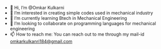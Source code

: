 - 👋 Hi, I’m @Omkar Kulkarni
- 👀 I’m interested in creating simple codes used in mechanical industry
- 🌱 I’m currently learning Btech in Mechanical Engineering 
- 💞️ I’m looking to collaborate on programming languages for mechanical engineering
- 📫 How to reach me: You can reach out to me through my mail-id omkarkulkanri184@gmail.com

<!---
kulkarni184/kulkarni184 is a ✨ special ✨ repository because its `README.md` (this file) appears on your GitHub profile.
You can click the Preview link to take a look at your changes.
--->

